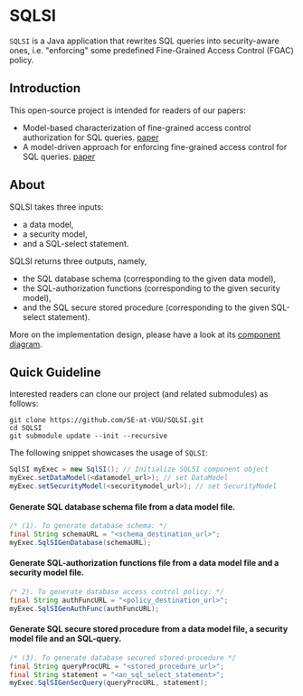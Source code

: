 # SQLSI
`SQLSI` is a Java application that rewrites SQL queries into security-aware ones, i.e. "enforcing" some predefined Fine-Grained Access Control (FGAC) policy.

## Introduction
This open-source project is intended for readers of our papers:
- Model-based characterization of fine-grained access control authorization for SQL queries. [paper](http://www.jot.fm/contents/issue_2020_03/article15.html)
- A model-driven approach for enforcing fine-grained access control for SQL queries. [paper](https://link.springer.com/article/10.1007/s42979-021-00712-7)

## About

SQLSI takes three inputs: 
- a data model, 
- a security model,
- and a SQL-select statement.

SQLSI returns three outputs, namely, 
- the SQL database schema (corresponding to the given data model), 
- the SQL-authorization functions (corresponding to the given security model), 
- and the SQL secure stored procedure (corresponding to the given SQL-select statement).

More on the implementation design, please have a look at its [component diagram](https://github.com/SE-at-VGU/SQLSI/blob/SQLSI-fdse2020-v1/SQLSI.png?raw=true).

## Quick Guideline
Interested readers can clone our project (and related submodules) as follows:

```
git clone https://github.com/SE-at-VGU/SQLSI.git
cd SQLSI
git submodule update --init --recursive
```

The following snippet showcases the usage of `SQLSI`:

```java
SqlSI myExec = new SqlSI(); // Initialize SQLSI component object
myExec.setDataModel(<datamodel_url>); // set DataModel
myExec.setSecurityModel(<securitymodel_url>); // set SecurityModel
```
#### Generate SQL database schema file from a data model file.
```java
/* (1). To generate database schema: */
final String schemaURL = "<schema_destination_url>"; 
myExec.SqlSIGenDatabase(schemaURL); 
```
#### Generate SQL-authorization functions file from a data model file and a security model file.
```java
/* 2). To generate database access control policy: */
final String authFuncURL = "<policy_destination_url>";
myExec.SqlSIGenAuthFunc(authFuncURL);
```
#### Generate SQL secure stored procedure from a data model file, a security model file and an SQL-query.

```java
/* (3). To generate database secured stored-procedure */
final String queryProcURL = "<stored_procedure_url>";
final String statement = "<an_sql_select_statement>";
myExec.SqlSIGenSecQuery(queryProcURL, statement);
```
